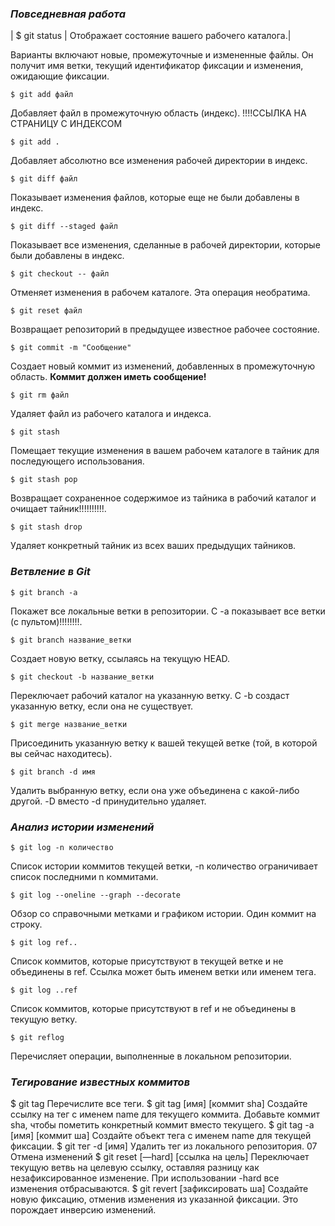 ### ***Повседневная работа***

| $ git status | Отображает состояние вашего рабочего каталога.| 



Варианты включают новые, промежуточные и измененные файлы. Он получит имя ветки, текущий идентификатор фиксации и изменения, ожидающие фиксации.

    $ git add файл

Добавляет файл в промежуточную область (индекс).  !!!!ССЫЛКА НА СТРАНИЦУ С ИНДЕКСОМ 

    $ git add .

Добавляет абсолютно все изменения рабочей директории в индекс.

    $ git diff файл

Показывает изменения файлов, которые еще не были добавлены в индекс. 

    $ git diff --staged файл

Показывает все изменения, сделанные в рабочей директории, которые были добавлены в индекс.

    $ git checkout -- файл

Отменяет изменения в рабочем каталоге. Эта операция необратима.

    $ git reset файл

Возвращает репозиторий в предыдущее известное рабочее состояние.

    $ git commit -m "Сообщение"

Создает новый коммит из изменений, добавленных в промежуточную область. **Коммит должен иметь сообщение!**

    $ git rm файл

Удаляет файл из рабочего каталога и индекса.

    $ git stash

Помещает текущие изменения в вашем рабочем каталоге в тайник для последующего использования.

    $ git stash pop

Возвращает сохраненное содержимое из тайника в рабочий каталог и очищает тайник!!!!!!!!!!.

    $ git stash drop

Удаляет конкретный тайник из всех ваших предыдущих тайников.

### ***Ветвление в Git***

    $ git branch -a

Покажет все локальные ветки в репозитории. С -a показывает все ветки
(с пультом)!!!!!!!!.

    $ git branch название_ветки

Создает новую ветку, ссылаясь на текущую HEAD.

    $ git checkout -b название_ветки

Переключает рабочий каталог на указанную ветку. С -b создаст указанную ветку, если она не существует.

    $ git merge название_ветки

Присоединить указанную ветку к вашей текущей ветке (той, в которой вы сейчас находитесь).

    $ git branch -d имя

Удалить выбранную ветку, если она уже объединена с какой-либо другой. -D вместо -d принудительно удаляет.

### ***Анализ истории изменений***

    $ git log -n количество

Список истории коммитов текущей ветки, -n количество ограничивает список последними n коммитами.

    $ git log --oneline --graph --decorate

Обзор со справочными метками и графиком истории. Один коммит на строку.

    $ git log ref..

Список коммитов, которые присутствуют в текущей ветке и не объединены в ref. Ссылка может быть именем ветки или именем тега.

    $ git log ..ref

Список коммитов, которые присутствуют в ref и не объединены в текущую ветку.

    $ git reflog

Перечисляет операции, выполненные в локальном репозитории.

### ***Тегирование известных коммитов***
$ git tag
Перечислите все теги.
$ git tag [имя] [коммит sha]
Создайте ссылку на тег с именем name для текущего коммита. Добавьте коммит sha, чтобы пометить конкретный коммит вместо текущего.
$ git tag -a [имя] [коммит ша]
Создайте объект тега с именем name для текущей фиксации.
$ git тег -d [имя]
Удалить тег из локального репозитория.
07 Отмена изменений
$ git reset [—hard] [ссылка на цель]
Переключает текущую ветвь на целевую ссылку, оставляя разницу как незафиксированное изменение. При использовании -hard все изменения отбрасываются.
$ git revert [зафиксировать ша]
Создайте новую фиксацию, отменив изменения из указанной фиксации.
Это порождает инверсию изменений.
